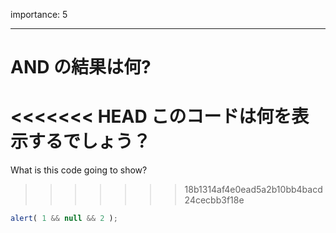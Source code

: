 importance: 5

---

# AND の結果は何?

<<<<<<< HEAD
このコードは何を表示するでしょう？
=======
What is this code going to show?
>>>>>>> 18b1314af4e0ead5a2b10bb4bacd24cecbb3f18e

```js
alert( 1 && null && 2 );
```
